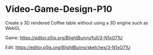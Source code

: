 # Video-Game-Design-P10
Create a 3D rendered Coffee table without using a 3D engine such as WebGL

Game:
https://editor.p5js.org/BlightBunny/full/3-N1xO71U

Edit:
https://editor.p5js.org/BlightBunny/sketches/3-N1xO71U

